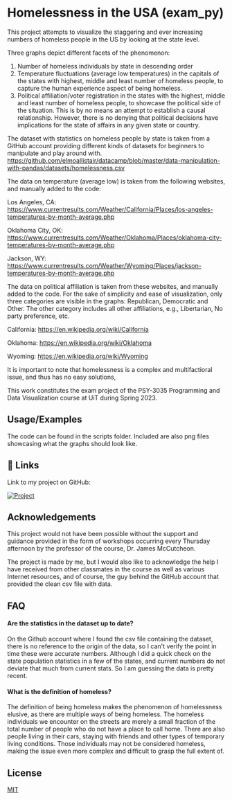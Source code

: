 
# Homelessness in the USA (exam_py)

This project attempts to visualize the staggering and ever increasing numbers of homeless people in the US by looking at the state level. 

Three graphs depict different facets of the phenomenon:
1. Number of homeless individuals by state in descending order
2. Temperature fluctuations (average low temperatures) in the capitals of the states with highest, middle and least number of homeless people, to capture the human experience aspect of being homeless.
3. Political affiliation/voter registration in the states with the highest, middle and least number of homeless people, to showcase the political side of the situation. This is by no means an attempt to establish a causal relationship. However, there is no denying that political decisions have implications for the state of affairs in any given state or country.  


The dataset with statistics on homeless people by state is taken from a GitHub account providing different kinds of datasets for beginners to manipulate and play around with.
https://github.com/elmoallistair/datacamp/blob/master/data-manipulation-with-pandas/datasets/homelessness.csv 

The data on temperature (average low) is taken from the following websites, and manually added to the code:

Los Angeles, CA: https://www.currentresults.com/Weather/California/Places/los-angeles-temperatures-by-month-average.php 

Oklahoma City, OK:
https://www.currentresults.com/Weather/Oklahoma/Places/oklahoma-city-temperatures-by-month-average.php 

Jackson, WY:
https://www.currentresults.com/Weather/Wyoming/Places/jackson-temperatures-by-month-average.php 


The data on political affiliation is taken from these websites, and manually added to the code. For the sake of simplicity and ease of visualization, only three categories are visible in the graphs: Republican, Democratic and Other. The other category includes all other affiliations, e.g., Libertarian, No party preference, etc.

California: https://en.wikipedia.org/wiki/California

Oklahoma: https://en.wikipedia.org/wiki/Oklahoma

Wyoming: https://en.wikipedia.org/wiki/Wyoming



It is important to note that homelessness is a complex and multifactioral issue, and thus has no easy solutions, 

This work constitutes the exam project of the PSY-3035 Programming and Data Visualization course at UiT during Spring 2023.




## Usage/Examples
The code can be found in the scripts folder. Included are also png files showcasing what the graphs should look like.


## 🔗 Links
Link to my project on GitHub:

[![Project](https://img.shields.io/badge/my_project-000?style=for-the-badge&logo=ko-fi&logoColor=white)](https://github.com/meighean/exam_py)



## Acknowledgements
This project would not have been possible without the support and guidance provided in the form of workshops occurring every Thursday afternoon by the professor of the course, Dr. James McCutcheon.

The project is made by me, but I would also like to acknowledge the help I have received from other classmates in the course as well as various Internet resources, and of course, the guy behind the GitHub account that provided the clean csv file with data.



## FAQ

#### Are the statistics in the dataset up to date?
On the Github account where I found the csv file containing the dataset, there is no reference to the origin of the data, so I can't verify the point in time these were accurate numbers. Although I did a quick check on the state population statistics in a few of the states, and current numbers do not deviate that much from current stats. So I am guessing the data is pretty recent.


#### What is the definition of homeless?
The definition of being homeless makes the phenomenon of homelessness elusive, as there are multiple ways of being homeless. The homeless individuals we encounter on the streets are merely a small fraction of the total number of people who do not have a place to call home. There are also people living in their cars, staying with friends and other types of temporary living conditions. Those individuals may not be considered homeless, making the issue even more complex and difficult to grasp the full extent of. 




## License

[MIT](https://choosealicense.com/licenses/mit/)


